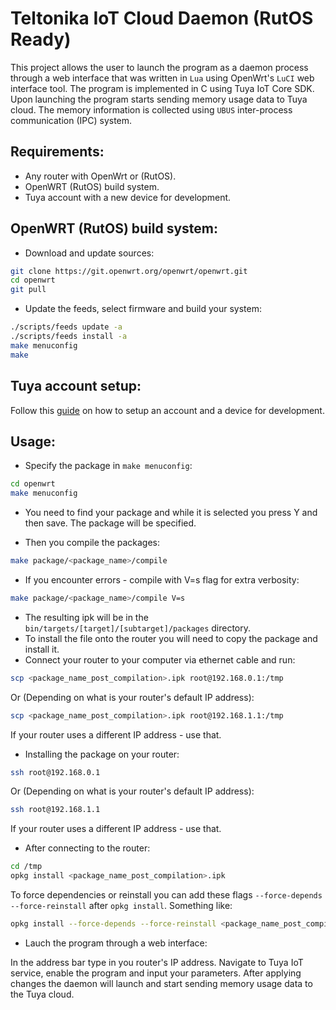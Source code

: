 # Teltonika IoT Cloud Daemon (RutOS Ready)

This project allows the user to launch the program as a daemon process through a web interface that was written in `Lua` using OpenWrt's `LuCI` web interface tool. The program is implemented in C using Tuya IoT Core SDK. Upon launching the program starts sending memory usage data to Tuya cloud. The memory information is collected using `UBUS` inter-process communication (IPC) system. 

## Requirements:

* Any router with OpenWrt or (RutOS).
* OpenWRT (RutOS) build system.
* Tuya account with a new device for development.

## OpenWRT (RutOS) build system:

* Download and update sources:
```bash
git clone https://git.openwrt.org/openwrt/openwrt.git
cd openwrt
git pull
```
* Update the feeds, select firmware and build your system:
```bash
./scripts/feeds update -a
./scripts/feeds install -a
make menuconfig
make
```

## Tuya account setup:

Follow this [guide](https://github.com/tuya/tuya-iot-core-sdk) on how to setup an account and a device for development.

## Usage:

* Specify the package in `make menuconfig`:
```bash
cd openwrt
make menuconfig
```
* You need to find your package and while it is selected you press Y and then save. The package will be specified.



* Then you compile the packages:
```bash
make package/<package_name>/compile
```
* If you encounter errors - compile with V=s flag for extra verbosity:
```bash
make package/<package_name>/compile V=s
```
* The resulting ipk will be in the `bin/targets/[target]/[subtarget]/packages` directory.
* To install the file onto the router you will need to copy the package and install it.
* Connect your router to your computer via ethernet cable and run:
```bash
scp <package_name_post_compilation>.ipk root@192.168.0.1:/tmp
```
Or (Depending on what is your router's default IP address):
```bash
scp <package_name_post_compilation>.ipk root@192.168.1.1:/tmp
```
If your router uses a different IP address - use that.

* Installing the package on your router:
```bash
ssh root@192.168.0.1
```
Or (Depending on what is your router's default IP address):
```bash
ssh root@192.168.1.1
```
If your router uses a different IP address - use that.

* After connecting to the router:
```bash
cd /tmp
opkg install <package_name_post_compilation>.ipk
```
To force dependencies or reinstall you can add these flags `--force-depends --force-reinstall` after `opkg install`. Something like:
```bash
opkg install --force-depends --force-reinstall <package_name_post_compilation>.ipk
```

* Lauch the program through a web interface:

In the address bar type in you router's IP address. Navigate to Tuya IoT service, enable the program and input your parameters. After applying changes the daemon will launch and start sending memory usage data to the Tuya cloud.
